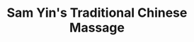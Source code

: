 ---
title: "Sam Yin's Traditional Chinese Massage"
url: /lucas/sam-yins-traditional-chinese-massage/
shop: massage
---
